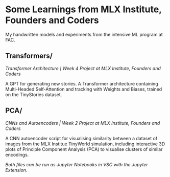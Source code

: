 # Some Learnings from MLX Institute, Founders and Coders
My handwritten models and experiments from the intensive ML program at FAC.

## Transformers/
*Transformer Architecture | Week 4 Project at MLX Institute, Founders and Coders*

A GPT for generating new stories. A Transformer architecture containing Multi-Headed Self-Attention and tracking with Weights and Biases, trained on the TinyStories dataset. 

## PCA/
*CNNs and Autoencoders | Week 2 Project at MLX Institute, Founders and Coders*

A CNN autoencoder script for visualising similarity between a dataset of images from the MLX Institue TinyWorld simulation, including interactive 3D plots of Principle Component Analysis (PCA) to visualise clusters of similar encodings. 


*Both files can be run as Jupyter Notebooks in VSC with the Jupyter Extension.*
